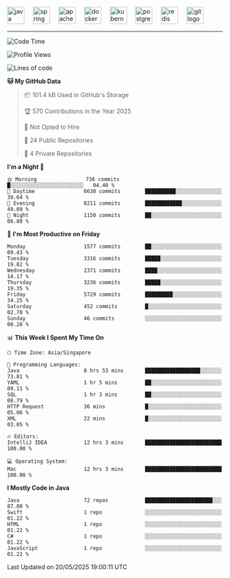 <p align="left">
  <img src="https://cdn.jsdelivr.net/gh/devicons/devicon/icons/java/java-original.svg" height="40" alt="java logo"  />
  <img width="12" />
  <img src="https://cdn.jsdelivr.net/gh/devicons/devicon/icons/spring/spring-original.svg" height="40" alt="spring logo"  />
  <img width="12" />
  <img src="https://cdn.jsdelivr.net/gh/devicons/devicon/icons/apachekafka/apachekafka-original.svg" height="40" alt="apachekafka logo"  />
  <img width="12" />
  <img src="https://cdn.jsdelivr.net/gh/devicons/devicon/icons/docker/docker-original.svg" height="40" alt="docker logo"  />
  <img width="12" />
  <img src="https://cdn.jsdelivr.net/gh/devicons/devicon/icons/kubernetes/kubernetes-plain.svg" height="40" alt="kubernetes logo"  />
  <img width="12" />
  <img src="https://cdn.jsdelivr.net/gh/devicons/devicon/icons/postgresql/postgresql-original.svg" height="40" alt="postgresql logo"  />
  <img width="12" />
  <img src="https://cdn.jsdelivr.net/gh/devicons/devicon/icons/redis/redis-original.svg" height="40" alt="redis logo"  />
  <img width="12" />
  <img src="https://cdn.jsdelivr.net/gh/devicons/devicon/icons/git/git-original.svg" height="40" alt="git logo"  />
</p>


<!--<img src="https://media.giphy.com/media/LnQjpWaON8nhr21vNW/giphy.gif" width="60"> <em><b>I love connecting with different people</b> so if you want to say <b>hi, I'll be happy to meet you more!</b> 😊 </em> -->

---
<!--START_SECTION:waka-->
![Code Time](http://img.shields.io/badge/Code%20Time-2%2C327%20hrs%2049%20mins-blue)

![Profile Views](http://img.shields.io/badge/Profile%20Views-7-blue)

![Lines of code](https://img.shields.io/badge/From%20Hello%20World%20I%27ve%20Written-4.7%20million%20lines%20of%20code-blue)

**🐱 My GitHub Data** 

> 📦 101.4 kB Used in GitHub's Storage 
 > 
> 🏆 570 Contributions in the Year 2025
 > 
> 🚫 Not Opted to Hire
 > 
> 📜 24 Public Repositories 
 > 
> 🔑 4 Private Repositories 
 > 
**I'm a Night 🦉** 

```text
🌞 Morning                736 commits         █░░░░░░░░░░░░░░░░░░░░░░░░   04.40 % 
🌆 Daytime                6630 commits        ██████████░░░░░░░░░░░░░░░   39.64 % 
🌃 Evening                8211 commits        ████████████░░░░░░░░░░░░░   49.09 % 
🌙 Night                  1150 commits        ██░░░░░░░░░░░░░░░░░░░░░░░   06.88 % 
```
📅 **I'm Most Productive on Friday** 

```text
Monday                   1577 commits        ██░░░░░░░░░░░░░░░░░░░░░░░   09.43 % 
Tuesday                  3316 commits        █████░░░░░░░░░░░░░░░░░░░░   19.82 % 
Wednesday                2371 commits        ████░░░░░░░░░░░░░░░░░░░░░   14.17 % 
Thursday                 3236 commits        █████░░░░░░░░░░░░░░░░░░░░   19.35 % 
Friday                   5729 commits        █████████░░░░░░░░░░░░░░░░   34.25 % 
Saturday                 452 commits         █░░░░░░░░░░░░░░░░░░░░░░░░   02.70 % 
Sunday                   46 commits          ░░░░░░░░░░░░░░░░░░░░░░░░░   00.28 % 
```


📊 **This Week I Spent My Time On** 

```text
🕑︎ Time Zone: Asia/Singapore

💬 Programming Languages: 
Java                     8 hrs 53 mins       ██████████████████░░░░░░░   73.81 % 
YAML                     1 hr 5 mins         ██░░░░░░░░░░░░░░░░░░░░░░░   09.11 % 
SQL                      1 hr 3 mins         ██░░░░░░░░░░░░░░░░░░░░░░░   08.79 % 
HTTP Request             36 mins             █░░░░░░░░░░░░░░░░░░░░░░░░   05.06 % 
XML                      22 mins             █░░░░░░░░░░░░░░░░░░░░░░░░   03.05 % 

🔥 Editors: 
IntelliJ IDEA            12 hrs 3 mins       █████████████████████████   100.00 % 

💻 Operating System: 
Mac                      12 hrs 3 mins       █████████████████████████   100.00 % 
```

**I Mostly Code in Java** 

```text
Java                     72 repos            ██████████████████████░░░   87.80 % 
Swift                    1 repo              ░░░░░░░░░░░░░░░░░░░░░░░░░   01.22 % 
HTML                     1 repo              ░░░░░░░░░░░░░░░░░░░░░░░░░   01.22 % 
C#                       1 repo              ░░░░░░░░░░░░░░░░░░░░░░░░░   01.22 % 
JavaScript               1 repo              ░░░░░░░░░░░░░░░░░░░░░░░░░   01.22 % 
```




 Last Updated on 20/05/2025 19:00:11 UTC
<!--END_SECTION:waka-->


<!--
**SimakovIgor/SimakovIgor** is a ✨ _special_ ✨ repository because its `README.md` (this file) appears on your GitHub profile.

Here are some ideas to get you started:

- 🔭 I’m currently working on ...
- 🌱 I’m currently learning ...
- 👯 I’m looking to collaborate on ...
- 🤔 I’m looking for help with ...
- 💬 Ask me about ...
- 📫 How to reach me: ...
- 😄 Pronouns: ...
- ⚡ Fun fact: ...
-->
